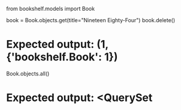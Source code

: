 from bookshelf.models import Book

book = Book.objects.get(title="Nineteen Eighty-Four")
book.delete()
# Expected output: (1, {'bookshelf.Book': 1})

Book.objects.all()
# Expected output: <QuerySet